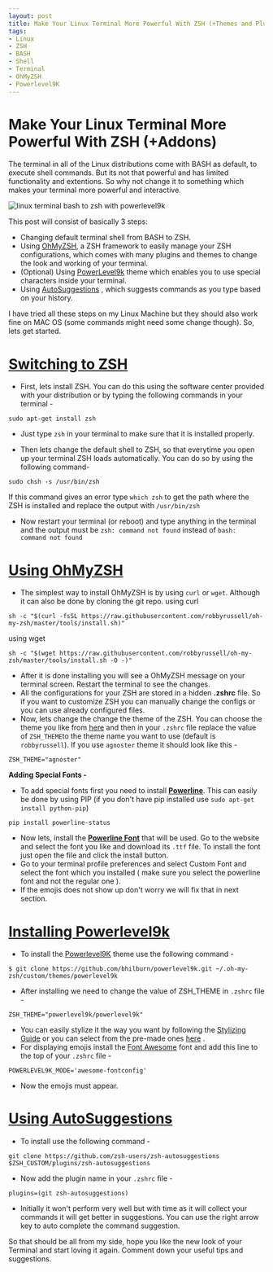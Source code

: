 ```yaml
---
layout: post
title: Make Your Linux Terminal More Powerful With ZSH (+Themes and Plugins)  
tags:
- Linux
- ZSH
- BASH
- Shell
- Terminal
- OhMyZSH
- Powerlevel9K
---
```


# <b>Make Your Linux Terminal More Powerful With ZSH (+Addons)</b>

The terminal in all of the Linux distributions come with BASH as default, to execute shell commands. But its not that powerful and has limited functionality and extentions. So why not change it to something which makes your terminal more powerful and interactive.

<img src = "{{ site.baseurl }}static/blog_images/bash_to_zsh.png" class = "img-responsive" alt="linux terminal bash to zsh with powerlevel9k">

This post will consist of basically 3 steps:

 - Changing default terminal shell from BASH to ZSH.
 - Using [OhMyZSH](https://github.com/robbyrussell/oh-my-zsh), a ZSH framework to easily manage your ZSH configurations, which comes with many plugins and themes to change the look and working of your terminal.
 - (Optional) Using [PowerLevel9k](https://github.com/bhilburn/powerlevel9k) theme which enables you to use special characters inside your terminal.
 - Using [AutoSuggestions](https://github.com/zsh-users/zsh-autosuggestions) , which suggests commands as you type based on your history.

I have tried all these steps on my Linux Machine but they should also work fine on MAC OS (some commands might need some change though). So, lets get started.

# <u>Switching to ZSH</u>
- First, lets install ZSH. You can do this using the software center provided with your distribution or by typing the following commands in your terminal - 
```
sudo apt-get install zsh 
```
- Just type `zsh` in your terminal to make sure that it is installed properly.

- Then lets change the default shell to ZSH, so that everytime you open up your terminal ZSH loads automatically. You can do so by using the following command-
```
sudo chsh -s /usr/bin/zsh
```
If this command gives an error type `which zsh` to get the path where the ZSH is installed and replace the output with `/usr/bin/zsh`

- Now restart your terminal (or reboot) and type anything in the terminal and the output must be `zsh: command not found` instead of `bash: command not found`

# <u>Using OhMyZSH</u>

- The simplest way to install OhMyZSH is by using `curl` or `wget`. Although it can also be done by cloning the git repo.
 using curl 
```
sh -c "$(curl -fsSL https://raw.githubusercontent.com/robbyrussell/oh-my-zsh/master/tools/install.sh)"
```
using wget
```
sh -c "$(wget https://raw.githubusercontent.com/robbyrussell/oh-my-zsh/master/tools/install.sh -O -)"
```
- After it is done installing you will see a OhMyZSH message on your terminal screen. Restart the terminal to see the changes.
- All the configurations for your ZSH are stored in a hidden **.zshrc** file. So if you want to customize ZSH you can manually change the configs or you can use already configured files.
- Now, lets change the change the theme of the ZSH. You can choose the theme you like from [here](https://github.com/robbyrussell/oh-my-zsh/wiki/themes)  and then in your `.zshrc` file replace the value of `ZSH_THEME`to the theme name you want to use (default is `robbyrussell`). If you use `agnoster` theme it should look like this - 
```
ZSH_THEME="agnoster"
```

<b>Adding Special Fonts -</b>

- To add special fonts first you need to install **[Powerline](https://github.com/powerline/powerline)**. This can easily be done by using PIP (if you don't have pip installed use `sudo apt-get install python-pip`)
```
pip install powerline-status
```
- Now lets, install the **[Powerline Font](https://github.com/powerline/fonts)** that will be used. Go to the website and select the font you like and download its `.ttf` file. To install the font just open the file and click the install button.
- Go to your terminal profile preferences and select Custom Font and select the font which you installed ( make sure you select the powerline font and not the regular one ). 
- If the emojis does not show up don't worry we will fix that in next section.

# <u> Installing Powerlevel9k </u>
- To install the [Powerlevel9K](https://github.com/bhilburn/powerlevel9k/wiki/Install-Instructions#step-1-install-powerlevel9k) theme use the following command - 
```
$ git clone https://github.com/bhilburn/powerlevel9k.git ~/.oh-my-zsh/custom/themes/powerlevel9k
```
- After installing we need to change the value of ZSH_THEME in `.zshrc` file - 
```
ZSH_THEME="powerlevel9k/powerlevel9k"
```
- You can easily stylize it the way you want by following the [Stylizing Guide](https://github.com/bhilburn/powerlevel9k/wiki/Stylizing-Your-Prompt) or you can select from the pre-made ones [here](https://github.com/bhilburn/powerlevel9k/wiki/Show-Off-Your-Config) .
- For displaying emojis install the [Font Awesome](http://fontawesome.io/) font and add this line to the top of your `.zshrc` file - 
```
POWERLEVEL9K_MODE='awesome-fontconfig'
```
- Now the emojis must appear.

# <u>Using AutoSuggestions</U>
- To install use the following command -  
```
git clone https://github.com/zsh-users/zsh-autosuggestions $ZSH_CUSTOM/plugins/zsh-autosuggestions
```
- Now add the plugin name in your `.zshrc` file - 
```
plugins=(git zsh-autosuggestions)
```
- Initially it won't perform very well but with time as it will collect your commands it will get better in suggestions. You can use the right arrow key to auto complete the command suggestion.

So that should be all from my side, hope you like the new look of your Terminal and start loving it again. Comment down your useful tips and suggestions.

